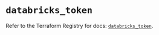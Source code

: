# `databricks_token`

Refer to the Terraform Registry for docs: [`databricks_token`](https://registry.terraform.io/providers/databricks/databricks/1.96.0/docs/resources/token).
